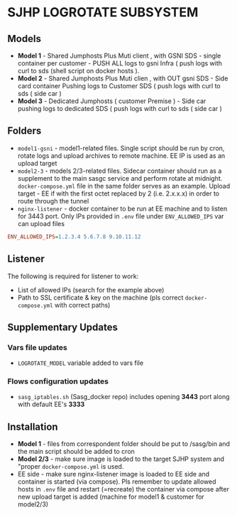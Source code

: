 # SJHP LOGROTATE SUBSYSTEM

## Models

* **Model 1** - Shared Jumphosts Plus Muti client , with GSNI SDS - single container
  per customer - PUSH ALL logs to gsni Infra ( push logs with curl to sds (shell
  script on docker hosts ).
* **Model 2** - Shared Jumphosts Plus Muti clien , with OUT gsni SDS - Side card
  container Pushing logs to Customer SDS ( push logs with curl to sds ( side car )
* **Model 3** - Dedicated Jumphosts ( customer Premise ) - Side car pushing logs
  to dedicated SDS ( push logs with curl to sds ( side car )

## Folders

* `model1-gsni` - model1-related files. Single script should be run by cron, rotate
  logs and upload archives to remote machine. EE IP is used as an upload target
* `model2-3` - models 2/3-related files. Sidecar container should run as a supplement
  to the main sasgc service and perform rotate at midnight. `docker-compose.yml` file
  in the same folder serves as an example. Upload target - EE if with the first octet
  replaced by 2 (i.e. 2.x.x.x) in order to route through the tunnel
* `nginx-listener` - docker container to be run at EE machine and to listen for 3443
  port. Only IPs provided in `.env` file under `ENV_ALLOWED_IPS` var can upload files

```ini
ENV_ALLOWED_IPS=1.2.3.4 5.6.7.8 9.10.11.12
```

## Listener

The following is required for listener to work:

* List of allowed IPs (search for the example above)
* Path to SSL certificate & key on the machine (pls correct `docker-compose.yml` with
  correct paths)

## Supplementary Updates

### Vars file updates

* `LOGROTATE_MODEL` variable added to vars file

### Flows configuration updates

* `sasg_iptables.sh` (Sasg_docker repo) includes opening **3443** port along with default
  EE's **3333**

## Installation

* **Model 1** - files from correspondent folder should be put to /sasg/bin and the main script
  should be added to cron
* **Model 2/3** - make sure image is loaded to the target SJHP system and "proper
  `docker-compose.yml` is used.
* EE side - make sure nginx-listener image is loaded to EE side and container is started
  (via compose). Pls remember to update allowed hosts in `.env` file and restart (=recreate)
  the container via compose after new upload target is added (machine for model1 & customer
  for model2/3)
